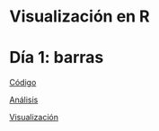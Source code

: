 # Visualización en R

# Día 1: barras

[Código]()

[Análisis]()

[Visualización]()

![]()
----------


